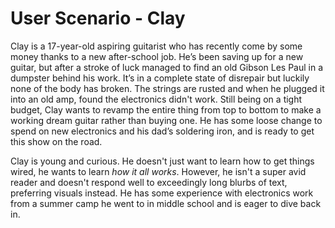 # User Scenario - Clay

Clay is a 17-year-old aspiring guitarist who has recently come by some money thanks to a new after-school job. He’s been saving up for a new guitar, but after a stroke of luck managed to find an old Gibson Les Paul in a dumpster behind his work. It’s in a complete state of disrepair but luckily none of the body has broken. The strings are rusted and when he plugged it into an old amp, found the electronics didn't work. Still being on a tight budget, Clay wants to revamp the entire thing from top to bottom to make a working dream guitar rather than buying one. He has some loose change to spend on new electronics and his dad’s soldering iron, and is ready to get this show on the road.

Clay is young and curious. He doesn't just want to learn how to get things wired, he wants to learn *how it all works*. However, he isn't a super avid reader and doesn't respond well to exceedingly long blurbs of text, preferring visuals instead. He has some experience with electronics work from a summer camp he went to in middle school and is eager to dive back in.